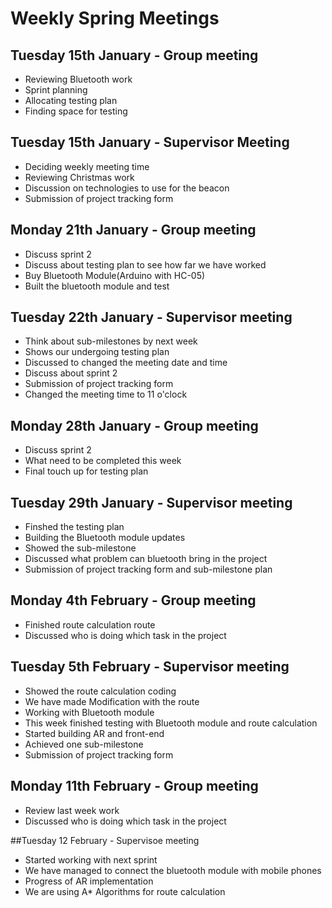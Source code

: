 # Weekly Spring Meetings

## Tuesday 15th January - Group meeting
- Reviewing Bluetooth work
- Sprint planning
- Allocating testing plan
- Finding space for testing

## Tuesday 15th January - Supervisor Meeting
- Deciding weekly meeting time
- Reviewing Christmas work
- Discussion on technologies to use for the beacon
- Submission of project tracking form

## Monday 21th January - Group meeting
- Discuss sprint 2
- Discuss about testing plan to see how far we have worked
- Buy Bluetooth Module(Arduino with HC-05)
- Built the bluetooth module and test

## Tuesday 22th January - Supervisor meeting
- Think about sub-milestones by next week 
- Shows our undergoing testing plan
- Discussed to changed the meeting date and time
- Discuss about sprint 2
- Submission of project tracking form 
- Changed the meeting time to 11 o'clock

## Monday 28th January - Group meeting 
- Discuss sprint 2
- What need to be completed this week 
- Final touch up for testing plan

## Tuesday 29th January - Supervisor meeting 
- Finshed the testing plan
- Building the Bluetooth module updates
- Showed the sub-milestone
- Discussed what problem can bluetooth bring in the project
- Submission of project tracking form and sub-milestone plan

## Monday 4th February - Group meeting
- Finished route calculation route
- Discussed who is doing which task in the project 

## Tuesday 5th February - Supervisor meeting
-	Showed the route calculation coding
-	We have made Modification with the route 
-	Working with Bluetooth module
-	This week finished testing with Bluetooth module and route calculation
-	Started building AR and front-end 
-	Achieved one sub-milestone
-	Submission of project tracking form

## Monday 11th February - Group meeting
- Review last week work
- Discussed who is doing which task in the project

##Tuesday 12 February - Supervisoe meeting
- Started working with next sprint
- We have managed to connect the bluetooth module with mobile phones
- Progress of AR implementation
- We are using A* Algorithms for route calculation